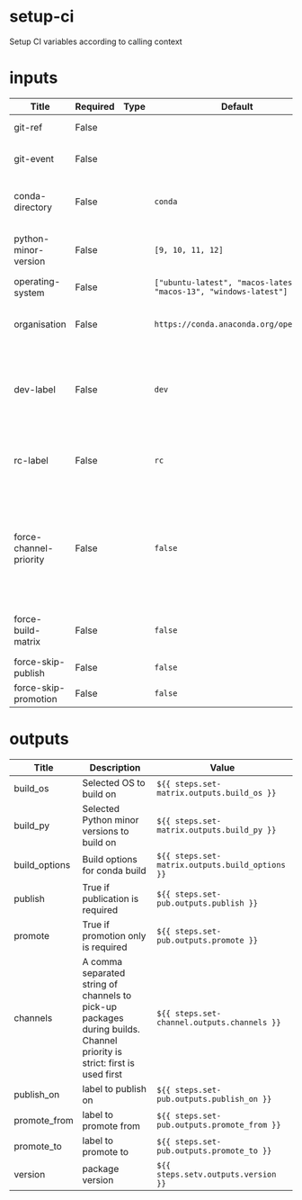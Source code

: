 <!-- BEGIN_ACTION_DOCS -->

# setup-ci
Setup CI variables according to calling context

# inputs
| Title | Required | Type | Default| Description |
|-----|-----|-----|-----|-----|
| git-ref | False |  |  | github.ref context of calling workflow |
| git-event | False |  |  | github.event_name context of calling workflow |
| conda-directory | False |  | `conda` | Directory containing the conda recipe. Default is "conda". |
| python-minor-version | False |  | `[9, 10, 11, 12]` | List of python minor versions to build/deploy the package. |
| operating-system | False |  | `["ubuntu-latest", "macos-latest", "macos-13", "windows-latest"]` | List of OS for build/deploy. |
| organisation | False |  | `https://conda.anaconda.org/openalea3` | Channel of the organisation hosting the publications |
| dev-label | False |  | `dev` | The label used for publishing development versions (latest version of master/main branch) |
| rc-label | False |  | `rc` | The label used for publishing release candidates versions (latest v* tag) |
| force-channel-priority | False |  | `false` | Force channels priority used for build (coma separated format), regardless of context. If false (default), priority list is computed by action depending on context |
| force-build-matrix | False |  | `false` | Force full input matrix builds regardless of context. |
| force-skip-publish | False |  | `false` | Force skipping publication. |
| force-skip-promotion | False |  | `false` | Force skipping promotion. |

# outputs
| Title | Description | Value |
|-----|-----|-----|
|build_os | Selected OS to build on |  `${{ steps.set-matrix.outputs.build_os }}` | 
|build_py | Selected Python minor versions to build on |  `${{ steps.set-matrix.outputs.build_py }}` | 
|build_options | Build options for conda build |  `${{ steps.set-matrix.outputs.build_options }}` | 
|publish | True if publication is required |  `${{ steps.set-pub.outputs.publish }}` | 
|promote | True if promotion only is required |  `${{ steps.set-pub.outputs.promote }}` | 
|channels | A comma separated string of channels to pick-up packages during builds. Channel priority is strict: first is used first |  `${{ steps.set-channel.outputs.channels }}` | 
|publish_on | label to publish on |  `${{ steps.set-pub.outputs.publish_on }}` | 
|promote_from | label to promote from |  `${{ steps.set-pub.outputs.promote_from }}` | 
|promote_to | label to promote to |  `${{ steps.set-pub.outputs.promote_to }}` | 
|version | package version |  `${{ steps.setv.outputs.version }}` | 
<!-- END_ACTION_DOCS -->